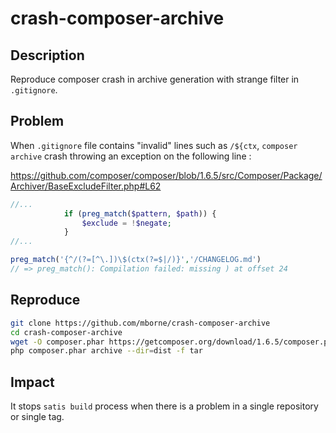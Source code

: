 # crash-composer-archive

## Description

Reproduce composer crash in archive generation with strange filter in `.gitignore`.

## Problem

When `.gitignore` file contains "invalid" lines such as `/${ctx`, `composer archive` crash throwing an exception on the following line :

https://github.com/composer/composer/blob/1.6.5/src/Composer/Package/Archiver/BaseExcludeFilter.php#L62

```php
//...
            if (preg_match($pattern, $path)) {
                $exclude = !$negate;
            }
//...
```

```php
preg_match('{^/(?=[^\.])\$(ctx(?=$|/)}','/CHANGELOG.md')
// => preg_match(): Compilation failed: missing ) at offset 24
```

## Reproduce

```bash
git clone https://github.com/mborne/crash-composer-archive
cd crash-composer-archive
wget -O composer.phar https://getcomposer.org/download/1.6.5/composer.phar
php composer.phar archive --dir=dist -f tar
```


## Impact

It stops `satis build` process when there is a problem in a single repository or single tag.






